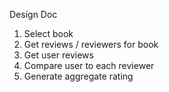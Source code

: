 Design Doc

1. Select book
2. Get reviews / reviewers for book
3. Get user reviews
4. Compare user to each reviewer
5. Generate aggregate rating
